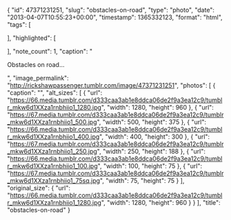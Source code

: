 {
  "id": 47371231251,
  "slug": "obstacles-on-road",
  "type": "photo",
  "date": "2013-04-07T10:55:23+00:00",
  "timestamp": 1365332123,
  "format": "html",
  "tags": [

  ],
  "highlighted": [

  ],
  "note_count": 1,
  "caption": "<p>Obstacles on road&hellip;</p>",
  "image_permalink": "http://rickshawpassenger.tumblr.com/image/47371231251",
  "photos": [
    {
      "caption": "",
      "alt_sizes": [
        {
          "url": "https://66.media.tumblr.com/d333caa3ab1e8ddca06de2f9a3ea12c9/tumblr_mkw6d1XXza1rnbhiio1_1280.jpg",
          "width": 1280,
          "height": 960
        },
        {
          "url": "https://67.media.tumblr.com/d333caa3ab1e8ddca06de2f9a3ea12c9/tumblr_mkw6d1XXza1rnbhiio1_500.jpg",
          "width": 500,
          "height": 375
        },
        {
          "url": "https://66.media.tumblr.com/d333caa3ab1e8ddca06de2f9a3ea12c9/tumblr_mkw6d1XXza1rnbhiio1_400.jpg",
          "width": 400,
          "height": 300
        },
        {
          "url": "https://67.media.tumblr.com/d333caa3ab1e8ddca06de2f9a3ea12c9/tumblr_mkw6d1XXza1rnbhiio1_250.jpg",
          "width": 250,
          "height": 188
        },
        {
          "url": "https://66.media.tumblr.com/d333caa3ab1e8ddca06de2f9a3ea12c9/tumblr_mkw6d1XXza1rnbhiio1_100.jpg",
          "width": 100,
          "height": 75
        },
        {
          "url": "https://67.media.tumblr.com/d333caa3ab1e8ddca06de2f9a3ea12c9/tumblr_mkw6d1XXza1rnbhiio1_75sq.jpg",
          "width": 75,
          "height": 75
        }
      ],
      "original_size": {
        "url": "https://66.media.tumblr.com/d333caa3ab1e8ddca06de2f9a3ea12c9/tumblr_mkw6d1XXza1rnbhiio1_1280.jpg",
        "width": 1280,
        "height": 960
      }
    }
  ],
  "title": "obstacles-on-road"
}

